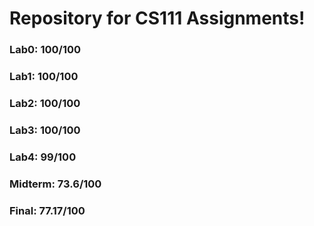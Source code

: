 # Repository for CS111 Assignments!

### Lab0: 100/100

### Lab1: 100/100

### Lab2: 100/100

### Lab3: 100/100

### Lab4: 99/100

### Midterm: 73.6/100

### Final: 77.17/100
